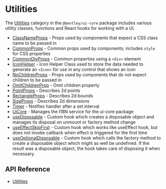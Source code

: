 # Utilities

The [Utilities]($ui-core:Inputs) category in the `@bentley/ui-core` package includes
various utility classes, functions and React hooks for working with a UI.

* [ClassNameProps]($ui-core) - Props used by components that expect a CSS class name to be passed in
* [CommonProps]($ui-core) - Common props used by components; includes `style` for CSS properties
* [CommonDivProps]($ui-core) - Common properties using a `<div>` element
* [IconHelper]($ui-core) - Icon Helper Class used to store the data needed to generate an `<Icon>` for use in any control that shows an icon
* [NoChildrenProps]($ui-core) - Props used by components that do not expect children to be passed in
* [OmitChildrenProp]($ui-core) - Omit children property
* [PointProps]($ui-core) - Describes 2d points
* [RectangleProps]($ui-core) - Describes 2d bounds
* [SizeProps]($ui-core) - Describes 2d dimensions
* [Timer]($ui-core) - Notifies handler after a set interval
* [UiCore]($ui-core) - Manages the I18N service for the ui-core package
* [useDisposable]($ui-core) - Custom hook which creates a disposable object and manages its disposal on unmount or factory method change
* [useEffectSkipFirst]($ui-core) - Custom hook which works like useEffect hook, but does not invoke callback when effect is triggered for the first time
* [useOptionalDisposable]($ui-core) - Custom hook which calls the factory method to create a disposable object which might as well be undefined. If the result was a disposable object, the hook takes care of disposing it when necessary.

## API Reference

* [Utilities]($ui-core:Utilities)
